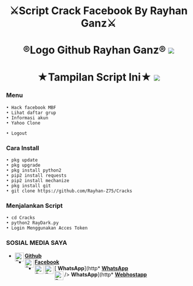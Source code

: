 
<h1 align="center">
    ⚔️Script Crack Facebook By Rayhan Ganz⚔️
</h1>
<h1 align="center">
  ®️Logo Github Rayhan Ganz®️

<img src="https://github.com/Rayhan-Z75/Cracks/blob/main/Logo_Rayhan-Z75.png" />
</h1>
<h1 align="center">
  ★Tampilan Script Ini★

<img src="https://github.com/Rayhan-Z75/Cracks/blob/main/TampilanSC.png" />

### Menu
```
• Hack facebook MBF
• Lihat daftar grup
• Informasi akun
• Yahoo Clone

• Logout
```
### Cara Install
```
• pkg update
• pkg upgrade
• pkg install python2
• pip2 install requests
• pip2 install mechanize
• pkg install git
• git clone https://github.com/Rayhan-Z75/Cracks
```
### Menjalankan Script
```
• cd Cracks
• python2 RayDark.py
• Login Menggunakan Acces Token
```
### SOSIAL MEDIA SAYA
* [<img alt="Rayhan Github" align="left" width="24px" src="https://cdn.jsdelivr.net/npm/simple-icons@v3/icons/github.svg" /> <b>Github</b>](https://github.com/Rayhan-Z75/)<br />
* [<img alt="Rayhan Facebook" align="left" width="24px" src="https://cdn.jsdelivr.net/npm/simple-icons@v3/icons/facebook.svg" /> <b>Facebook</b>](https://www.facebook.com/RayhanGanzRGZ)<br />
* [<img alt="Rayhan Whatsapp" align="left" width="24px" src="https://cdn.jsdelivr.net/npm/simple-icons@v3/icons/whatsapp.svg" /> <b>WhatsApp</b>](http* [<img alt="Rayhan Whatsapp" align="left" width="24px" src="https://cdn.jsdelivr.net/npm/simple-icons@v3/icons/whatsapp.svg" /> <b>WhatsApp</b>](s://wa.me/6285260979370?text=Asalamualaikum+Bang)<br />
/> <b>WhatsApp</b>](http* [<img alt="Rayhan Webhosapp" align="left" width="24px" src="https://cdn.jsdelivr.net/npm/simple-icons@v3/icons/webhostapp.svg" /> <b>Webhostapp</b>](https://rayhan-z75.000webhostapp.com/RayhanWebsite.html)<br />
